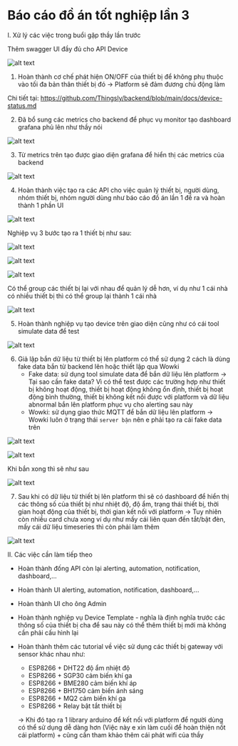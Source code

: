 # Báo cáo đồ án tốt nghiệp lần 3

I. Xử lý các việc trong buổi gặp thầy lần trước

Thêm swagger UI đầy đủ cho API Device

![alt text](swagger.png)

1. Hoàn thành cơ chế phát hiện ON/OFF của thiết bị để không phụ thuộc vào tối đa bản thân thiết bị đó -> Platform sẽ đảm đương chủ động làm

Chi tiết tại: https://github.com/Thingsly/backend/blob/main/docs/device-status.md

2. Đã bổ sung các metrics cho backend để phục vụ monitor tạo dashboard grafana phủ lên như thầy nói


![alt text](metrics.png)

3. Từ metrics trên tạo được giao diện grafana để hiển thị các metrics của backend

![alt text](grafana.png)

4. Hoàn thành việc tạo ra các API cho việc quản lý thiết bị, người dùng, nhóm thiết bị, nhóm người dùng như báo cáo đồ án lần 1 đề ra và hoàn thành 1 phần UI

![alt text](login.png)

Nghiệp vụ 3 bước tạo ra 1 thiết bị như sau:

![alt text](step1.png)

![alt text](step2.png)

![alt text](step3.png)

Có thể group các thiết bị lại với nhau để quản lý dễ hơn, ví dụ như 1 cái nhà có nhiều thiết bị thì có thể group lại thành 1 cái nhà

![alt text](group.png)

5. Hoàn thành nghiệp vụ tạo device trên giao diện cũng như có cái tool simulate data để test

![alt text](simulate.png)

6. Giả lập bắn dữ liệu từ thiết bị lên platform có thể sử dụng 2 cách là dùng fake data bắn từ backend lên hoặc thiết lập qua Wowki 
   - Fake data: sử dụng tool simulate data để bắn dữ liệu lên platform -> Tại sao cần fake data? Vì có thể test được các trường hợp như thiết bị không hoạt động, thiết bị hoạt động không ổn định, thiết bị hoạt động bình thường, thiết bị không kết nối được với platform và dữ liệu abnormal bắn lên platform phục vụ cho alerting sau này
   - Wowki: sử dụng giao thức MQTT để bắn dữ liệu lên platform -> Wowki luôn ở trạng thái `server bận` nên e phải tạo ra cái fake data trên

![alt text](fake.png)

![alt text](wowki.png)

Khi bắn xong thì sẽ như sau

![alt text](device.png)

7. Sau khi có dữ liệu từ thiết bị lên platform thì sẽ có dashboard để hiển thị các thông số của thiết bị như nhiệt độ, độ ẩm, trạng thái thiết bị, thời gian hoạt động của thiết bị, thời gian kết nối với platform -> Tuy nhiên còn nhiều card chưa xong ví dụ như mấy cái liên quan đến tắt/bật đèn, mấy cái dữ liệu timeseries thì còn phải làm thêm
   
![alt text](dashboard.png)

II. Các việc cần làm tiếp theo

- Hoàn thành đống API còn lại alerting, automation, notification, dashboard,...
- Hoàn thành UI alerting, automation, notification, dashboard,...
- Hoàn thành UI cho ông Admin
- Hoàn thành nghiệp vụ Device Template - nghĩa là định nghĩa trước các thông số của thiết bị cha để sau này có thể thêm thiết bị mới mà không cần phải cấu hình lại
- Hoàn thành thêm các tutorial về việc sử dụng các thiết bị gateway với sensor khác nhau như: 
  - ESP8266 + DHT22 độ ẩm nhiệt độ
  - ESP8266 + SGP30 cảm biến khí ga
  - ESP8266 + BME280 cảm biến khí áp
  - ESP8266 + BH1750 cảm biến ánh sáng 
  - ESP8266 + MQ2 cảm biến khí ga
  - ESP8266 + Relay bật tắt thiết bị
  
  -> Khi đó tạo ra 1 library arduino để kết nối với platform để người dùng có thể sử dụng dễ dàng hơn (Việc này e xin làm cuối để hoàn thiện nốt cái platform) + cũng cần tham khảo thêm cái phát wifi của thầy 
